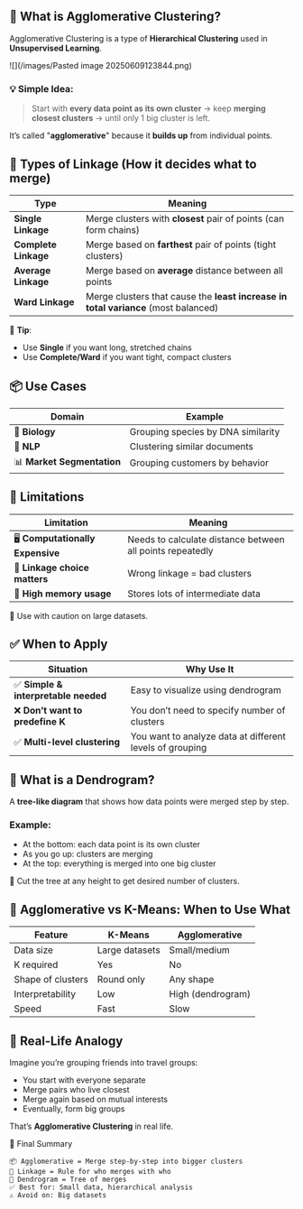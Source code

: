 
## 🧠 What is Agglomerative Clustering?

Agglomerative Clustering is a type of **Hierarchical Clustering** used in **Unsupervised Learning**.

![](/images/Pasted image 20250609123844.png)

### 💡 Simple Idea:

> Start with **every data point as its own cluster** → keep **merging closest clusters** → until only 1 big cluster is left.

It’s called "**agglomerative**" because it **builds up** from individual points.

## 🧬 Types of Linkage (How it decides what to merge)

|Type|Meaning|
|---|---|
|**Single Linkage**|Merge clusters with **closest** pair of points (can form chains)|
|**Complete Linkage**|Merge based on **farthest** pair of points (tight clusters)|
|**Average Linkage**|Merge based on **average** distance between all points|
|**Ward Linkage**|Merge clusters that cause the **least increase in total variance** (most balanced)|

🧠 **Tip**:

- Use **Single** if you want long, stretched chains
- Use **Complete/Ward** if you want tight, compact clusters

## 📦 Use Cases

|Domain|Example|
|---|---|
|🔬 **Biology**|Grouping species by DNA similarity|
|💬 **NLP**|Clustering similar documents|
|📊 **Market Segmentation**|Grouping customers by behavior|

## 🧱 Limitations

| Limitation                        | Meaning                                                   |
| --------------------------------- | --------------------------------------------------------- |
| 🖥️ **Computationally Expensive** | Needs to calculate distance between all points repeatedly |
| 🔗 **Linkage choice matters**     | Wrong linkage = bad clusters                              |
| 💾 **High memory usage**          | Stores lots of intermediate data                          |

🧠 Use with caution on large datasets.


## ✅ When to Apply

| Situation                           | Why Use It                                               |
| ----------------------------------- | -------------------------------------------------------- |
| ✅ **Simple & interpretable needed** | Easy to visualize using dendrogram                       |
| ❌ **Don’t want to predefine K**     | You don’t need to specify number of clusters             |
| ✅ **Multi-level clustering**        | You want to analyze data at different levels of grouping |

## 🌳 What is a Dendrogram?

A **tree-like diagram** that shows how data points were merged step by step.

### Example:
- At the bottom: each data point is its own cluster
- As you go up: clusters are merging
- At the top: everything is merged into one big cluster

🧠 Cut the tree at any height to get desired number of clusters.

## 🧭 Agglomerative vs K-Means: When to Use What

|Feature|K-Means|Agglomerative|
|---|---|---|
|Data size|Large datasets|Small/medium|
|K required|Yes|No|
|Shape of clusters|Round only|Any shape|
|Interpretability|Low|High (dendrogram)|
|Speed|Fast|Slow|

## 🧠 Real-Life Analogy

Imagine you’re grouping friends into travel groups:

- You start with everyone separate
- Merge pairs who live closest
- Merge again based on mutual interests
- Eventually, form big groups

That’s **Agglomerative Clustering** in real life.

📌 Final Summary

```
📦 Agglomerative = Merge step-by-step into bigger clusters
🔗 Linkage = Rule for who merges with who
🌳 Dendrogram = Tree of merges
✅ Best for: Small data, hierarchical analysis
⚠️ Avoid on: Big datasets

```



